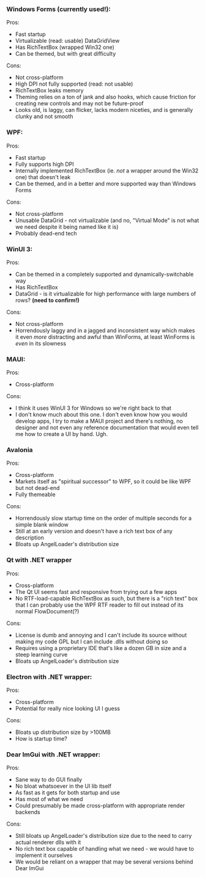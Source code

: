 ### Windows Forms (currently used!):
Pros:
- Fast startup
- Virtualizable (read: usable) DataGridView
- Has RichTextBox (wrapped Win32 one)
- Can be themed, but with great difficulty

Cons:
- Not cross-platform
- High DPI not fully supported (read: not usable)
- RichTextBox leaks memory
- Theming relies on a ton of jank and also hooks, which cause friction for creating new controls and may not be future-proof
- Looks old, is laggy, can flicker, lacks modern niceties, and is generally clunky and not smooth

### WPF:
Pros:
- Fast startup
- Fully supports high DPI
- Internally implemented RichTextBox (ie. _not_ a wrapper around the Win32 one) that doesn't leak
- Can be themed, and in a better and more supported way than Windows Forms

Cons:
- Not cross-platform
- Unusable DataGrid - not virtualizable (and no, "Virtual Mode" is not what we need despite it being named like it is)
- Probably dead-end tech

### WinUI 3:
Pros:
- Can be themed in a completely supported and dynamically-switchable way
- Has RichTextBox
- DataGrid - is it virtualizable for high performance with large numbers of rows? **(need to confirm!)**

Cons:
- Not cross-platform
- Horrendously laggy and in a jagged and inconsistent way which makes it even _more_ distracting and awful than WinForms, at least WinForms is _even_ in its slowness

### MAUI:
Pros:
- Cross-platform

Cons:
- I think it uses WinUI 3 for Windows so we're right back to that
- I don't know much about this one. I don't even know how you would develop apps, I try to make a MAUI project and there's nothing, no designer and not even any reference documentation that would even tell me how to create a UI by hand. Ugh.

### Avalonia
Pros:
- Cross-platform
- Markets itself as "spiritual successor" to WPF, so it could be like WPF but not dead-end
- Fully themeable

Cons:
- Horrendously slow startup time on the order of multiple seconds for a simple blank window
- Still at an early version and doesn't have a rich text box of any description
- Bloats up AngelLoader's distribution size

### Qt with .NET wrapper
Pros:
- Cross-platform
- The Qt UI seems fast and responsive from trying out a few apps
- No RTF-load-capable RichTextBox as such, but there is a "rich text" box that I can probably use the WPF RTF reader to fill out instead of its normal FlowDocument(?)

Cons:
- License is dumb and annoying and I can't include its source without making my code GPL but I can include .dlls without doing so
- Requires using a proprietary IDE that's like a dozen GB in size and a steep learning curve
- Bloats up AngelLoader's distribution size

### Electron with .NET wrapper:
Pros:
- Cross-platform
- Potential for really nice looking UI I guess

Cons:
- Bloats up distribution size by >100MB
- How is startup time?

### Dear ImGui with .NET wrapper:
Pros:
- Sane way to do GUI finally
- No bloat whatsoever in the UI lib itself
- As fast as it gets for both startup and use
- Has most of what we need
- Could presumably be made cross-platform with appropriate render backends

Cons:
- Still bloats up AngelLoader's distribution size due to the need to carry actual renderer dlls with it
- No rich text box capable of handling what we need - we would have to implement it ourselves
- We would be reliant on a wrapper that may be several versions behind Dear ImGui

